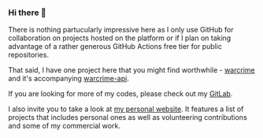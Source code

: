 ### Hi there 👋

<!--
**dklymenk/dklymenk** is a ✨ _special_ ✨ repository because its `README.md` (this file) appears on your GitHub profile.

Here are some ideas to get you started:

- 🔭 I’m currently working on ...
- 🌱 I’m currently learning ...
- 👯 I’m looking to collaborate on ...
- 🤔 I’m looking for help with ...
- 💬 Ask me about ...
- 📫 How to reach me: ...
- 😄 Pronouns: ...
- ⚡ Fun fact: ...
-->

There is nothing partucularly impressive here as I only use GitHub for collaboration on projects hosted on the platform or if I plan on taking advantage of a rather generous GitHub Actions free tier for public repositories.

That said, I have one project here that you might find worthwhile - [warcrime](https://github.com/dklymenk/warcrime) and it's accompanying [warcrime-api](https://github.com/dklymenk/warcrime-api).

If you are looking for more of my codes, please check out my [GitLab](https://gitlab.com/dklymenk).

I also invite you to take a look at [my personal website](https://dmytro.klymenko.xyz). It features a list of projects that includes personal ones as well as volunteering contributions and some of my commercial work.
